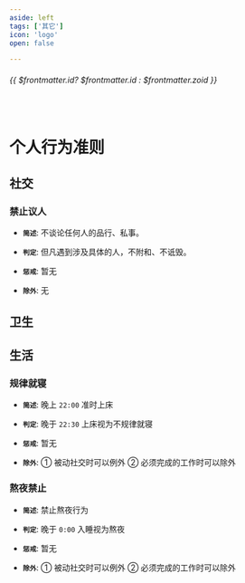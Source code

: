 ```yaml
---
aside: left
tags: ['其它']
icon: 'logo'
open: false

---
```

 
######  {{ $frontmatter.id? $frontmatter.id : $frontmatter.zoid }}

 
<br/>

# 个人行为准则


##  社交  <i class="iconfont icon-comment"></i>

### 禁止议人

- **`简述`**: 不谈论任何人的品行、私事。

- **`判定`**: 但凡遇到涉及具体的人，不附和、不诋毁。

- **`惩戒`**: 暂无

- **`除外`**: 无

## 卫生  <i class="iconfont icon-bash"></i>

### 

## 生活  <i class="iconfont icon-home"></i>




### 规律就寝

- **`简述`**: 晚上 `22:00` 准时上床

- **`判定`**: 晚于 `22:30` 上床视为不规律就寝

- **`惩戒`**: 暂无

- **`除外`**: ① 被动社交时可以例外 ② 必须完成的工作时可以除外 

### 熬夜禁止

- **`简述`**: 禁止熬夜行为

- **`判定`**: 晚于 `0:00` 入睡视为熬夜

- **`惩戒`**: 暂无

- **`除外`**: ① 被动社交时可以例外 ② 必须完成的工作时可以除外 